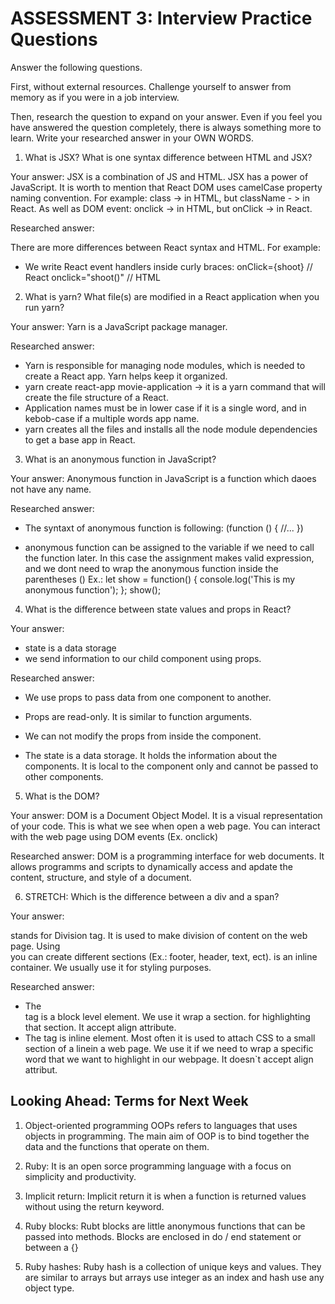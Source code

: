 # ASSESSMENT 3: Interview Practice Questions

Answer the following questions.

First, without external resources. Challenge yourself to answer from memory as if you were in a job interview.

Then, research the question to expand on your answer. Even if you feel you have answered the question completely, there is always something more to learn. Write your researched answer in your OWN WORDS.

1. What is JSX? What is one syntax difference between HTML and JSX?

Your answer:
JSX is a combination of JS and HTML.
JSX has a power of JavaScript.
It is worth to mention that React DOM uses camelCase property naming convention. For example: class -> in HTML, but className - > in React.
As well as DOM event: onclick -> in HTML, but onClick -> in React.

Researched answer:

There are more differences between React syntax and HTML. For example:
- We write React event handlers inside curly braces:
    onClick={shoot} // React
    onclick="shoot()" // HTML


2. What is yarn? What file(s) are modified in a React application when you run yarn?

Your answer:
Yarn is a JavaScript package manager. 

Researched answer:

- Yarn is responsible for managing node modules, which is needed to create a React app. Yarn helps keep it organized. 
- yarn create react-app movie-application -> it is a yarn command that will create the file structure of a React. 
- Application names must be in lower case if it is a single word, and in kebob-case if a multiple words app name. 
- yarn creates all the files and installs all the node module dependencies to get a base app in React.


3. What is an anonymous function in JavaScript?

Your answer:
Anonymous function in JavaScript is a function which daoes not have any name.

Researched answer:

- The syntaxt of anonymous function is following:
    (function () {
        //...
    })

- anonymous function can be assigned to the variable if we need to call the function later. In this case the assignment makes valid expression, and we dont need to wrap the anonymous function inside the parentheses ()
 Ex.: 
        let show = function() {
            console.log('This is my anonymous function');
        };
        show();

4. What is the difference between state values and props in React?

Your answer:

 - state is a data storage
 - we send information to our child component using props. 

Researched answer:
- We use props to pass data from one component to another.
 - Props are read-only. It is similar to function arguments. 
- We can not modify the props from inside the component. 

- The state is a data storage. It holds the information about the components.  It is local to the component only and cannot be passed to other components. 


5. What is the DOM?

Your answer:
DOM is a Document Object Model. It is a visual representation of your code. This is what we see when open a web page. You can interact with the web page using DOM events (Ex. onclick)

Researched answer:
DOM is a programming interface for web documents. It allows programms and scripts to dynamically access and apdate the content, structure, and style of a document. 

6. STRETCH: Which is the difference between a div and a span?

Your answer:
<div> stands for Division tag. It is used to make division of content on the web page. 
Using <div> you can create different sections (Ex.: footer, header, text, ect).
<span> is an inline container. We usually use it for styling purposes. 

Researched answer:

- The <div>  tag is a block level element. We use it wrap a section. for highlighting that section. It accept align attribute.
- The <span> tag is inline element. Most often it is used to attach CSS to a small section of a linein a web page. We use it if we need to wrap a  specific word that we want to highlight in our webpage. It doesn`t accept align attribut. 

## Looking Ahead: Terms for Next Week

1. Object-oriented programming
OOPs refers to languages that uses objects in programming. The main aim of OOP is to bind together the data and the functions that operate on them.

2. Ruby:
It is an open sorce programming language with a focus on simplicity and productivity.

3. Implicit return:
Implicit return it is when a function is returned values without using the return keyword. 

4. Ruby blocks:
Rubt blocks are little anonymous functions that can be passed into methods. 
Blocks are enclosed in do / end statement or between a {}

5. Ruby hashes:
Ruby hash is  a collection of unique keys and values. They are similar to arrays but arrays use integer as an index and hash use any object type. 
